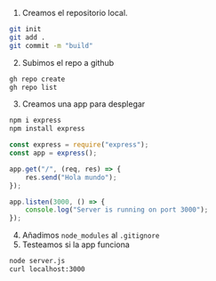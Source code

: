 1. Creamos el repositorio local.

```bash
git init
git add .
git commit -m "build"
```

2. Subimos el repo a github

```bash
gh repo create
gh repo list
```

3. Creamos una app para desplegar

```bash
npm i express
npm install express
```

```js
const express = require("express");
const app = express();

app.get("/", (req, res) => {
    res.send("Hola mundo");
});

app.listen(3000, () => {
    console.log("Server is running on port 3000");
});
```

4. Añadimos `node_modules` al `.gitignore`
5. Testeamos si la app funciona

```bash
node server.js
curl localhost:3000
```